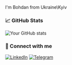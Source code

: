 
I'm Bohdan from Ukraine\Kyiv

### 📈 GitHub Stats

![Your GitHub stats](https://github-readme-stats-ecru-rho-65.vercel.app/api?username=BohdanSkichko&show_icons=true&hide_title=true&theme=radical)

### 🔗 Connect with me

[![LinkedIn](https://img.shields.io/badge/LinkedIn-blue?logo=linkedin&logoColor=white)](https://www.linkedin.com/in/bohdanskichko/)
[![Telegram](https://img.shields.io/badge/Telegram-black?logo=telegram&logoColor=white)](@BohdanSkichko)
